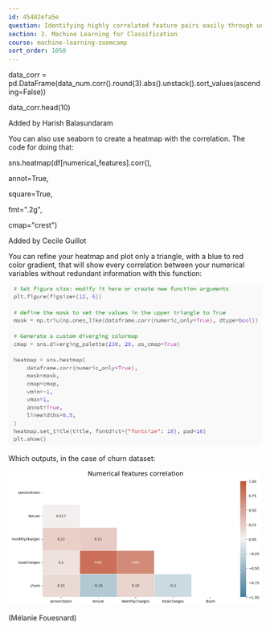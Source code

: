 ```yaml
---
id: 45482efa5e
question: Identifying highly correlated feature pairs easily through unstack
section: 3. Machine Learning for Classification
course: machine-learning-zoomcamp
sort_order: 1050
---
```


data_corr = pd.DataFrame(data_num.corr().round(3).abs().unstack().sort_values(ascending=False))

data_corr.head(10)

Added by Harish Balasundaram

You can also use seaborn to create a heatmap with the correlation. The code for doing that:

sns.heatmap(df[numerical_features].corr(),

annot=True,

square=True,

fmt=".2g",

cmap="crest")

Added by Cecile Guillot

You can refine your heatmap and plot only a triangle, with a blue to red color gradient, that will show every correlation between your numerical variables without redundant information with this function:

![Image](images/machine-learning-zoomcamp/image_852cd1cd.png)

Which outputs, in the case of churn dataset:

![Image](images/machine-learning-zoomcamp/image_6476267e.png)

(Mélanie Fouesnard)

